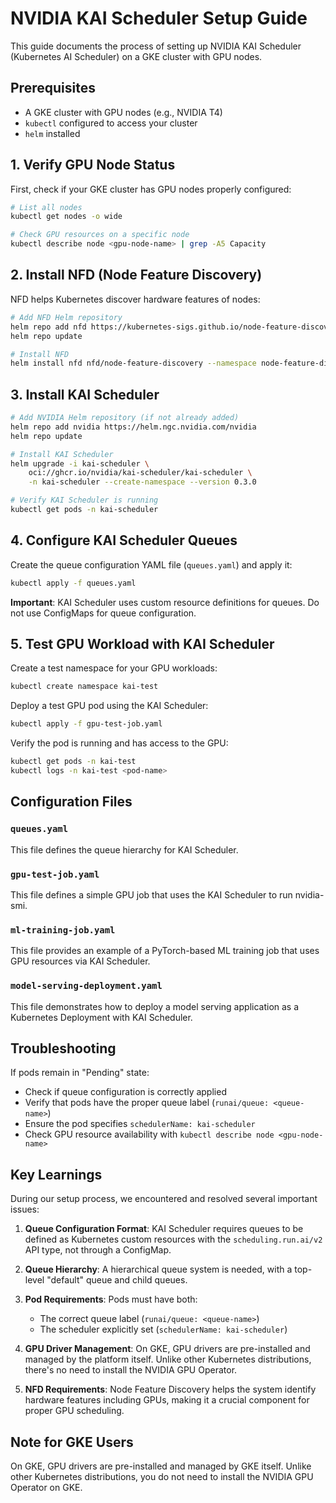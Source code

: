 # NVIDIA KAI Scheduler Setup Guide

This guide documents the process of setting up NVIDIA KAI Scheduler (Kubernetes AI Scheduler) on a GKE cluster with GPU nodes.

## Prerequisites

- A GKE cluster with GPU nodes (e.g., NVIDIA T4)
- `kubectl` configured to access your cluster
- `helm` installed

## 1. Verify GPU Node Status

First, check if your GKE cluster has GPU nodes properly configured:

```bash
# List all nodes
kubectl get nodes -o wide

# Check GPU resources on a specific node
kubectl describe node <gpu-node-name> | grep -A5 Capacity
```

## 2. Install NFD (Node Feature Discovery)

NFD helps Kubernetes discover hardware features of nodes:

```bash
# Add NFD Helm repository
helm repo add nfd https://kubernetes-sigs.github.io/node-feature-discovery/charts
helm repo update

# Install NFD
helm install nfd nfd/node-feature-discovery --namespace node-feature-discovery --create-namespace
```

## 3. Install KAI Scheduler

```bash
# Add NVIDIA Helm repository (if not already added)
helm repo add nvidia https://helm.ngc.nvidia.com/nvidia
helm repo update

# Install KAI Scheduler
helm upgrade -i kai-scheduler \
    oci://ghcr.io/nvidia/kai-scheduler/kai-scheduler \
    -n kai-scheduler --create-namespace --version 0.3.0

# Verify KAI Scheduler is running
kubectl get pods -n kai-scheduler
```

## 4. Configure KAI Scheduler Queues

Create the queue configuration YAML file (`queues.yaml`) and apply it:

```bash
kubectl apply -f queues.yaml
```

**Important**: KAI Scheduler uses custom resource definitions for queues. Do not use ConfigMaps for queue configuration.

## 5. Test GPU Workload with KAI Scheduler

Create a test namespace for your GPU workloads:

```bash
kubectl create namespace kai-test
```

Deploy a test GPU pod using the KAI Scheduler:

```bash
kubectl apply -f gpu-test-job.yaml
```

Verify the pod is running and has access to the GPU:

```bash
kubectl get pods -n kai-test
kubectl logs -n kai-test <pod-name>
```

## Configuration Files

### `queues.yaml`

This file defines the queue hierarchy for KAI Scheduler.

### `gpu-test-job.yaml`

This file defines a simple GPU job that uses the KAI Scheduler to run nvidia-smi.

### `ml-training-job.yaml`

This file provides an example of a PyTorch-based ML training job that uses GPU resources via KAI Scheduler.

### `model-serving-deployment.yaml`

This file demonstrates how to deploy a model serving application as a Kubernetes Deployment with KAI Scheduler.

## Troubleshooting

If pods remain in "Pending" state:
- Check if queue configuration is correctly applied
- Verify that pods have the proper queue label (`runai/queue: <queue-name>`)
- Ensure the pod specifies `schedulerName: kai-scheduler`
- Check GPU resource availability with `kubectl describe node <gpu-node-name>`

## Key Learnings

During our setup process, we encountered and resolved several important issues:

1. **Queue Configuration Format**: KAI Scheduler requires queues to be defined as Kubernetes custom resources with the `scheduling.run.ai/v2` API type, not through a ConfigMap.

2. **Queue Hierarchy**: A hierarchical queue system is needed, with a top-level "default" queue and child queues.

3. **Pod Requirements**: Pods must have both:
   - The correct queue label (`runai/queue: <queue-name>`)
   - The scheduler explicitly set (`schedulerName: kai-scheduler`)

4. **GPU Driver Management**: On GKE, GPU drivers are pre-installed and managed by the platform itself. Unlike other Kubernetes distributions, there's no need to install the NVIDIA GPU Operator.

5. **NFD Requirements**: Node Feature Discovery helps the system identify hardware features including GPUs, making it a crucial component for proper GPU scheduling.

## Note for GKE Users

On GKE, GPU drivers are pre-installed and managed by GKE itself. Unlike other Kubernetes distributions, you do not need to install the NVIDIA GPU Operator on GKE.